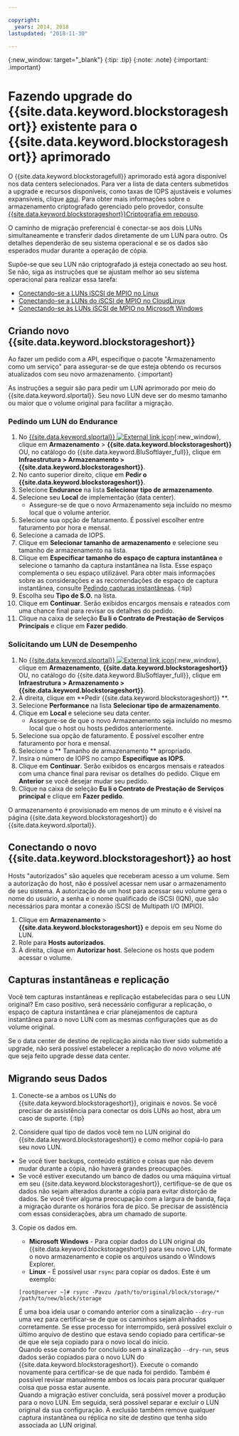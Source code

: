 ```yaml
---

copyright:
  years: 2014, 2018
lastupdated: "2018-11-30"

---
```

{:new_window: target="_blank"}
{:tip: .tip}
{:note: .note}
{:important: .important}

# Fazendo upgrade do {{site.data.keyword.blockstorageshort}} existente para o {{site.data.keyword.blockstorageshort}} aprimorado

O {{site.data.keyword.blockstoragefull}} aprimorado está agora disponível nos data centers selecionados. Para ver a lista de data centers submetidos a upgrade e recursos disponíveis, como taxas de IOPS ajustáveis e volumes expansíveis, clique [aqui](new-ibm-block-and-file-storage-location-and-features.html). Para obter mais informações sobre o armazenamento criptografado gerenciado pelo provedor, consulte [{{site.data.keyword.blockstorageshort}}Criptografia em repouso](block-file-storage-encryption-rest.html).

O caminho de migração preferencial é conectar-se aos dois LUNs simultaneamente e transferir dados diretamente de um LUN para outro. Os detalhes dependerão de seu sistema operacional e se os dados são esperados mudar durante a operação de cópia.

Supõe-se que seu LUN não criptografado já esteja conectado ao seu host. Se não, siga as instruções que se ajustam melhor ao seu sistema operacional para realizar essa tarefa:

- [Conectando-se a LUNs iSCSI de MPIO no Linux](accessing_block_storage_linux.html)
- [Conectando-se a LUNs do iSCSI de MPIO no CloudLinux](configure-iscsi-cloudlinux.html)
- [Conectando-se às LUNs iSCSI de MPIO no Microsoft Windows](accessing-block-storage-windows.html)

## Criando novo  {{site.data.keyword.blockstorageshort}}

Ao fazer um pedido com a API, especifique o pacote "Armazenamento como um serviço" para assegurar-se de que esteja obtendo os recursos atualizados com seu novo armazenamento.
{:important}

As instruções a seguir são para pedir um LUN aprimorado por meio do {{site.data.keyword.slportal}}. Seu novo LUN deve ser do mesmo tamanho ou maior que o volume original para facilitar a migração.

### Pedindo um LUN do Endurance

1. No [{{site.data.keyword.slportal}} ![External link icon](../../icons/launch-glyph.svg "External link icon")](https://control.softlayer.com/){:new_window}, clique em **Armazenamento** > **{{site.data.keyword.blockstorageshort}}** OU, no catálogo do {{site.data.keyword.BluSoftlayer_full}}, clique em **Infraestrutura > Armazenamento > {{site.data.keyword.blockstorageshort}}**.
2. No canto superior direito, clique em **Pedir o {{site.data.keyword.blockstorageshort}}**.
3. Selecione **Endurance** na lista **Selecionar tipo de armazenamento**.
4. Selecione seu **Local** de implementação (data center).
   - Assegure-se de que o novo Armazenamento seja incluído no mesmo local que o volume anterior.
5. Selecione sua opção de faturamento. É possível escolher entre faturamento por hora e mensal.
6. Selecione a camada de IOPS.
7. Clique em **Selecionar tamanho de armazenamento** e selecione seu tamanho de armazenamento na lista.
8. Clique em **Especificar tamanho do espaço de captura instantânea** e selecione o tamanho da captura instantânea na lista. Esse espaço complementa o seu espaço utilizável.
   Para obter mais informações sobre as considerações e as recomendações de espaço de captura instantânea, consulte
[Pedindo capturas instantâneas](ordering-snapshots.html).
   {:tip}
9. Escolha seu **Tipo de S.O.** na lista.
10. Clique em **Continuar**. Serão exibidos encargos mensais e rateados
com uma chance final para revisar os detalhes do pedido.
11. Clique na caixa de seleção **Eu li o Contrato de Prestação de Serviços Principais** e clique em **Fazer pedido**.

### Solicitando um LUN de Desempenho

1. No [{{site.data.keyword.slportal}} ![External link icon](../../icons/launch-glyph.svg "External link icon")](https://control.softlayer.com/){:new_window}, clique em **Armazenamento**, **{{site.data.keyword.blockstorageshort}}** OU, no catálogo do {{site.data.keyword.BluSoftlayer_full}}, clique em **Infraestrutura > Armazenamento > {{site.data.keyword.blockstorageshort}}**.
2. À direita, clique em **Pedir {{site.data.keyword.blockstorageshort}} **.
3. Selecione **Performance** na lista **Selecionar tipo de armazenamento**.
4. Clique em **Local** e selecione seu data center.
   - Assegure-se de que o novo Armazenamento seja incluído no mesmo local que o host ou hosts pedidos anteriormente.
5. Selecione sua opção de faturamento. É possível escolher entre faturamento por hora e mensal.
6. Selecione o  ** Tamanho de armazenamento ** apropriado.
7. Insira o número de IOPS no campo **Especifique as IOPS**.
8. Clique em **Continuar**. Serão exibidos os encargos mensais e rateados
com uma chance final para revisar os detalhes do pedido. Clique em **Anterior** se você
desejar mudar seu pedido.
9. Clique na caixa de seleção **Eu li o Contrato de Prestação de Serviços principal** e clique em **Fazer pedido**.

O armazenamento é provisionado em menos de um minuto e é visível na página {{site.data.keyword.blockstorageshort}} do {{site.data.keyword.slportal}}.



## Conectando o novo  {{site.data.keyword.blockstorageshort}}  ao host

Hosts "autorizados" são aqueles que receberam acesso a um volume. Sem a autorização do host, não é possível acessar nem usar o armazenamento de seu sistema. A autorização de um host para acessar seu volume gera o nome do usuário, a senha e o nome qualificado de iSCSI (IQN), que são necessários para montar a conexão iSCSI de Multipath I/O (MPIO).

1. Clique em **Armazenamento** > **{{site.data.keyword.blockstorageshort}}** e depois em seu Nome do LUN.
2. Role para **Hosts autorizados**.
3. À direita, clique em **Autorizar host**. Selecione os hosts que podem acessar o volume.


## Capturas instantâneas e replicação

Você tem capturas instantâneas e replicação estabelecidas para o seu LUN original? Em caso positivo, será necessário configurar a replicação, o espaço de captura instantânea e criar planejamentos de captura instantânea para o novo LUN com as mesmas configurações que as do volume original.

Se o data center de destino de replicação ainda não tiver sido submetido a upgrade, não será possível estabelecer a replicação do novo volume até que seja feito upgrade desse data center.


## Migrando seus Dados

1. Conecte-se a ambos os LUNs do {{site.data.keyword.blockstorageshort}}, originais e novos.
   Se você precisar de assistência para conectar os dois LUNs ao host, abra um caso de suporte.
   {:tip}

2. Considere qual tipo de dados você tem no LUN original do {{site.data.keyword.blockstorageshort}} e como melhor copiá-lo para seu novo LUN.
  - Se você tiver backups, conteúdo estático e coisas que não devem mudar durante a cópia, não haverá grandes preocupações.
  - Se você estiver executando um banco de dados ou uma máquina virtual em seu {{site.data.keyword.blockstorageshort}}, certifique-se de que os dados não sejam alterados durante a cópia para evitar distorção de dados. Se você tiver alguma preocupação com a largura de banda, faça a migração durante os horários fora de pico. Se precisar de assistência com essas considerações, abra um chamado de suporte.

3. Copie os dados em.
   - **Microsoft Windows** - Para copiar dados do LUN original do {{site.data.keyword.blockstorageshort}} para seu novo LUN, formate o novo armazenamento e copie os arquivos usando o Windows Explorer.
   - **Linux** - É possível usar `rsync` para copiar os dados. Este é um exemplo:
   ```
   [root@server ~]# rsync -Pavzu /path/to/original/block/storage/* /path/to/new/block/storage
   ```

   É uma boa ideia usar o comando anterior com a sinalização `--dry-run` uma vez para certificar-se de que os caminhos sejam alinhados corretamente. Se esse processo for interrompido, será possível excluir o último arquivo de destino que estava sendo copiado para certificar-se de que ele seja copiado para o novo local do início.<br/>
   Quando esse comando for concluído sem a sinalização `--dry-run`, seus dados serão copiados para o novo LUN do {{site.data.keyword.blockstorageshort}}. Execute o comando novamente para certificar-se de que nada foi perdido. Também é possível revisar manualmente ambos os locais para procurar qualquer coisa que possa estar ausente.<br/>
   Quando a migração estiver concluída, será possível mover a produção para o novo LUN. Em seguida, será possível separar e excluir o LUN original da sua configuração. A exclusão também remove qualquer captura instantânea ou réplica no site de destino que tenha sido associada ao LUN original.
